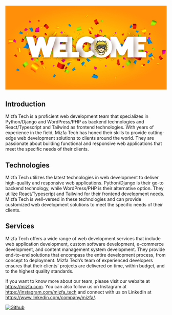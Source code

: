 ![Welcome to Mizfa](https://github.com/Mizfa-Tech/.github/raw/main/mizfa-welcome.jpg)
## Introduction

Mizfa Tech is a proficient web development team that specializes in Python/Django and WordPress/PHP as backend technologies and React/Typescript and Tailwind as frontend technologies. With years of experience in the field, Mizfa Tech has honed their skills to provide cutting-edge web development solutions to clients around the world. They are passionate about building functional and responsive web applications that meet the specific needs of their clients.

## Technologies

Mizfa Tech utilizes the latest technologies in web development to deliver high-quality and responsive web applications. Python/Django is their go-to backend technology, while WordPress/PHP is their alternative option. They utilize React/Typescript and Tailwind for their frontend development needs. Mizfa Tech is well-versed in these technologies and can provide customized web development solutions to meet the specific needs of their clients.

## Services

Mizfa Tech offers a wide range of web development services that include web application development, custom software development, e-commerce development, and content management system development. They provide end-to-end solutions that encompass the entire development process, from concept to deployment. Mizfa Tech’s team of experienced developers ensures that their clients' projects are delivered on time, within budget, and to the highest quality standards.

If you want to know more about our team, please visit our website at https://mizfa.com.
You can also follow us on Instagram at https://instagram.com/mizfa_tech and connect with us on LinkedIn at https://www.linkedin.com/company/mizfa/.

[![Github](https://img.shields.io/badge/Github-MizfaTech-blue)](https://github.com/mizfa-tech/)
